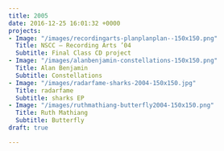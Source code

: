 ```yaml
---
title: 2005
date: 2016-12-25 16:01:32 +0000
projects:
- Image: "/images/recordingarts-planplanplan--150x150.png"
  Title: NSCC – Recording Arts ’04
  Subtitle: Final Class CD project
- Image: "/images/alanbenjamin-constellations-150x150.png"
  Title: Alan Benjamin
  Subtitle: Constellations
- Image: "/images/radarfame-sharks-2004-150x150.jpg"
  Title: radarfame
  Subtitle: sharks EP
- Image: "/images/ruthmathiang-butterfly2004-150x150.png"
  Title: Ruth Mathiang
  Subtitle: Butterfly
draft: true

---
```

